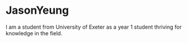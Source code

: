 # JasonYeung
I am a student from University of Exeter as a year 1 student thriving for knowledge in the field.
